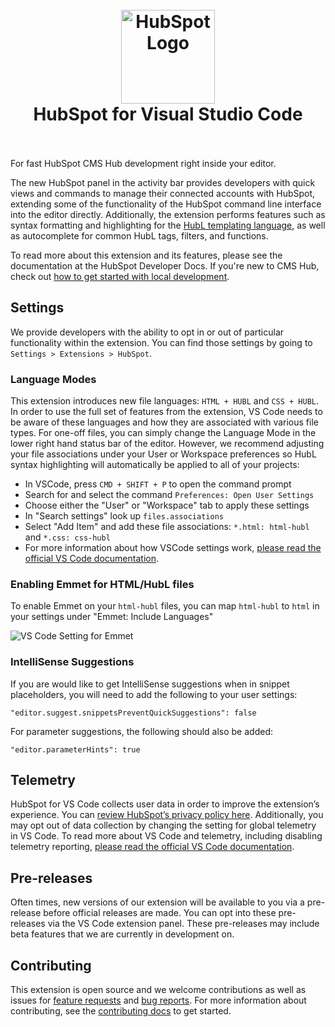 <h1 align="center">
  <br>
    <img src="https://github.com/HubSpot/hubspot-cms-vscode/blob/master/images/hubspot-logo.png?raw=true" alt="HubSpot Logo" width="150">
  <br>
  HubSpot for Visual Studio Code
  <br>
  <br>
</h1>

For fast HubSpot CMS Hub development right inside your editor.

The new HubSpot panel in the activity bar provides developers with quick views and commands to manage their connected accounts with HubSpot, extending some of the functionality of the HubSpot command line interface into the editor directly. Additionally, the extension performs features such as syntax formatting and highlighting for the [HubL templating language](https://designers.hubspot.com/docs/hubl/intro-to-hubl), as well as autocomplete for common HubL tags, filters, and functions.

<!-- TODO: Link 'HubSpot Developer Docs' text to CMS Dev Docs url when they are live -->
To read more about this extension and its features, please see the documentation at the HubSpot Developer Docs. If you're new to CMS Hub, check out [how to get started with local development](https://designers.hubspot.com/docs/tools/local-development).

## Settings

We provide developers with the ability to opt in or out of particular functionality within the extension. You can find those settings by going to `Settings > Extensions > HubSpot`.

### Language Modes

This extension introduces new file languages: `HTML + HUBL` and `CSS + HUBL`. In order to use the full set of features from the extension, VS Code needs to be aware of these languages and how they are associated with various file types. For one-off files, you can simply change the Language Mode in the lower right hand status bar of the editor. However, we recommend adjusting your file associations under your User or Workspace preferences so HubL syntax highlighting will automatically be applied to all of your projects:

- In VSCode, press `CMD + SHIFT + P` to open the command prompt
- Search for and select the command `Preferences: Open User Settings`
- Choose either the "User" or "Workspace" tab to apply these settings
- In "Search settings" look up `files.associations`
- Select "Add Item" and add these file associations: `*.html: html-hubl` and `*.css: css-hubl`
- For more information about how VSCode settings work, [please read the official VS Code documentation](https://code.visualstudio.com/docs/getstarted/settings).

### Enabling Emmet for HTML/HubL files

To enable Emmet on your `html-hubl` files, you can map `html-hubl` to `html` in your settings under "Emmet: Include Languages"

![VS Code Setting for Emmet](https://user-images.githubusercontent.com/9009552/114593899-9e320500-9c5a-11eb-98c6-9de022344ebc.png)

### IntelliSense Suggestions

If you are would like to get IntelliSense suggestions when in snippet placeholders, you will need to add the following to your user settings:

`"editor.suggest.snippetsPreventQuickSuggestions": false`

For parameter suggestions, the following should also be added:

`"editor.parameterHints": true`

## Telemetry

HubSpot for VS Code collects user data in order to improve the extension’s experience. You can [review HubSpot’s privacy policy here](https://legal.hubspot.com/privacy-policy). Additionally, you may opt out of data collection by changing the setting for global telemetry in VS Code. To read more about VS Code and telemetry, including disabling telemetry reporting, [please read the official VS Code documentation](https://code.visualstudio.com/docs/getstarted/telemetry).

## Pre-releases

Often times, new versions of our extension will be available to you via a pre-release before official releases are made. You can opt into these pre-releases via the VS Code extension panel. These pre-releases may include beta features that we are currently in development on.

## Contributing

This extension is open source and we welcome contributions as well as issues for [feature requests](https://github.com/HubSpot/hubspot-cms-vscode/issues/new?assignees=&labels=enhancement&template=feature_request.md&title=) and [bug reports](https://github.com/HubSpot/hubspot-cms-vscode/issues/new?assignees=&labels=bug&template=bug_report.md&title=). For more information about contributing, see the [contributing docs](https://github.com/HubSpot/hubspot-cms-vscode/blob/master/CONTRIBUTING.md) to get started.